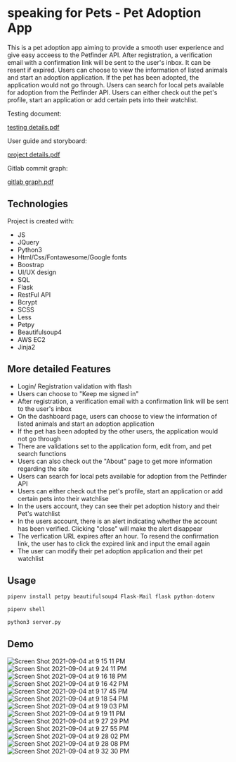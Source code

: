 # speaking for Pets - Pet Adoption App

This is a pet adoption app aiming to provide a smooth user experience and give easy acceess to the Petfinder API. After registration, a verification email with a confirmation link will be sent to the user's inbox. It can be resent if expired. Users can choose to view the information of listed animals and start an adoption application. If the pet has been adopted, the application would not go through. Users can search for local pets available for adoption from the Petfinder API. Users can either check out the pet's profile, start an application or add certain pets into their watchlist.

Testing document: 

[testing details.pdf](https://github.com/user-attachments/files/15841135/testing.details.pdf)


User guide and storyboard: 

[project details.pdf](https://github.com/user-attachments/files/15841133/project.details.pdf)

Gitlab commit graph:

[gitlab graph.pdf](https://github.com/user-attachments/files/15841154/gitlab.graph.pdf)


## Technologies

Project is created with:

- JS
- JQuery
- Python3
- Html/Css/Fontawesome/Google fonts
- Boostrap
- UI/UX design
- SQL
- Flask
- RestFul API
- Bcrypt
- SCSS
- Less
- Petpy
- Beautifulsoup4
- AWS EC2
- Jinja2

## More detailed Features

- Login/ Registration validation with flash
- Users can choose to "Keep me signed in"
- After registration, a verification email with a confirmation link will be sent to the user's inbox
- On the dashboard page, users can choose to view the information of listed animals and start an adoption application
- If the pet has been adopted by the other users, the application would not go through
- There are validations set to the application form, edit from, and pet search functions
- Users can also check out the "About" page to get more information regarding the site
- Users can search for local pets available for adoption from the Petfinder API
- Users can either check out the pet's profile, start an application or add certain pets into their watchlise
- In the users account, they can see their pet adoption history and their Pet's watchlist
- In the users account, there is an alert indicating whether the account has been verified. Clicking "close" will make the alert disappear
- The verfication URL expires after an hour. To resend the confirmation link, the user has to click the expired link and input the email again
- The user can modify their pet adoption application and their pet watchlist

## Usage

```python
pipenv install petpy beautifulsoup4 Flask-Mail flask python-dotenv

pipenv shell

python3 server.py
```

## Demo

![Screen Shot 2021-09-04 at 9 15 11 PM](https://user-images.githubusercontent.com/74885386/132115290-2c10d08a-de66-43f0-9d2b-35a1e8dcfb89.png)
![Screen Shot 2021-09-04 at 9 24 11 PM](https://user-images.githubusercontent.com/74885386/132115291-6bc215bb-5756-42ce-ae81-df3dc101e855.png)
![Screen Shot 2021-09-04 at 9 16 18 PM](https://user-images.githubusercontent.com/74885386/132115292-e5a6d6d5-a9fb-46b5-8619-f707a14f4e63.png)
![Screen Shot 2021-09-04 at 9 16 42 PM](https://user-images.githubusercontent.com/74885386/132115294-7f161f98-de1b-4239-9789-f3bc1a5cd067.png)
![Screen Shot 2021-09-04 at 9 17 45 PM](https://user-images.githubusercontent.com/74885386/132115295-07e3c8bd-0f95-4b8a-80e9-bd030ba133d5.png)
![Screen Shot 2021-09-04 at 9 18 54 PM](https://user-images.githubusercontent.com/74885386/132115296-6151d430-f865-488f-a908-308d28386d1d.png)
![Screen Shot 2021-09-04 at 9 19 03 PM](https://user-images.githubusercontent.com/74885386/132115297-b1e580f6-002d-4aa4-bcb8-c04e9e8ec6b9.png)
![Screen Shot 2021-09-04 at 9 19 11 PM](https://user-images.githubusercontent.com/74885386/132115298-9dffdf1d-c472-44bb-83db-e3daffb3d097.png)
![Screen Shot 2021-09-04 at 9 27 29 PM](https://user-images.githubusercontent.com/74885386/132115309-63130438-8520-4df9-9072-36b7a30d4b08.png)
![Screen Shot 2021-09-04 at 9 27 55 PM](https://user-images.githubusercontent.com/74885386/132115311-d6d8e8d0-356f-4d3f-aaf7-945b80bdef84.png)
![Screen Shot 2021-09-04 at 9 28 02 PM](https://user-images.githubusercontent.com/74885386/132115312-e575f9da-6209-4b49-bcae-790f9f795ac4.png)
![Screen Shot 2021-09-04 at 9 28 08 PM](https://user-images.githubusercontent.com/74885386/132115313-d85b0382-22ec-4f01-92b5-879f265983a5.png)
![Screen Shot 2021-09-04 at 9 32 30 PM](https://user-images.githubusercontent.com/74885386/132115372-ba9c6034-79e8-48ce-9788-c600ee433f37.png)
